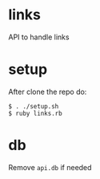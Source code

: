 # links
API to handle links 

# setup
After clone the repo do: 
```
$ . ./setup.sh
$ ruby links.rb
```

# db
Remove `api.db` if needed

